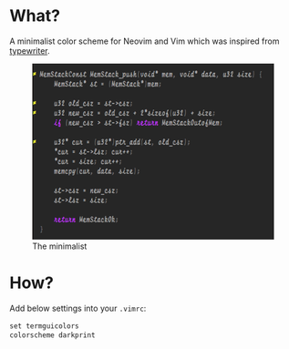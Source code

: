 What?
=====

A minimalist color scheme for Neovim and Vim which was inspired from
[typewriter](https://github.com/logico-dev/typewriter).

<p align="center">
<figure>
  <img src="./demo.png" alt="vim-colors-darkprint" width="538" height="309" />
  <figcaption>The minimalist</figcaption>
</figure> 
</p>

How?
====

Add below settings into your `.vimrc`:

```vimrc
set termguicolors
colorscheme darkprint
```
